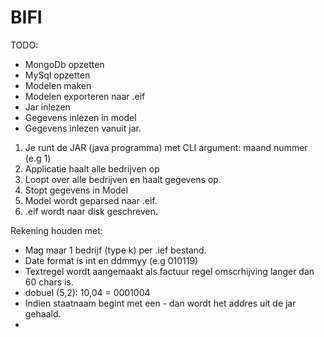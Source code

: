 # BIFI

TODO:
* MongoDb opzetten
* MySql opzetten
* Modelen maken
* Modelen exporteren naar .eif
* Jar inlezen
* Gegevens inlezen in model
* Gegevens inlezen vanuit jar.


1. Je runt de JAR (java programma) met CLI argument: maand nummer (e.g 1)
2. Applicatie haalt alle bedrijven op
3. Loopt over alle bedrijven en haalt gegevens op.
4. Stopt gegevens in Model
5. Model wordt geparsed naar .eif.
6. .eif wordt naar disk geschreven.


Rekening houden met:
* Mag maar 1 bedrijf (type k) per .ief bestand.
* Date format is int en ddmmyy (e.g 010119)
* Textregel wordt aangemaakt als factuur regel omscrhijving langer dan 60 chars is.
* dobuel (5,2): 10,04 = 0001004
* Indien staatnaam begint met een - dan wordt het addres uit de jar gehaald.
* 